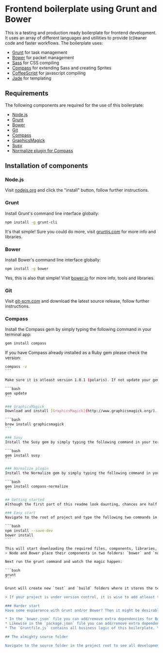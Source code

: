 # Frontend boilerplate using Grunt and Bower
This is a testing and production ready boilerplate for frontend development. It uses an array of different languages and utillities to provide (c)leaner code and faster workflows. The boilerplate uses:

* [Grunt](http://gruntjs.com) for task management
* [Bower](http://bower.io) for packet management
* [Sass](http://sass-lang.com/) for CSS compiling
* [Compass](http://compass-style.org) for extending Sass and creating Sprites
* [CoffeeScript](http://coffeescript.org/) for javascript compiling
* [Jade](http://jade-lang.com/) for templating

## Requirements
The following components are required for the use of this boilerplate:

* [Node.js](#nodejs)
* [Grunt](#grunt)
* [Bower](#bower)
* [Git](#git)
* [Compass](#compass)
* [GraphicsMagick](#graphicsmagick)
* [Susy](#susy)
* [Normalize plugin for Compass](#normalize-plugin)

## Installation of components

### Node.js
Visit [nodejs.org](http://nodejs.org/) and click the "install" button, follow further instructions.

### Grunt
Install Grunt's command line interface globally:

```bash
npm install -g grunt-cli
```

It's that simple! Sure you could do more, visit [gruntjs.com](http://gruntjs.com/) for more info and libraries.

### Bower
Install Bower's command line interface globally:

```bash
npm install -g bower
```

Yes, this is also that simple! Visit [bower.io](http://bower.io/) for more info, tools and libraries.

### Git
Visit [git-scm.com](http://git-scm.com/) and download the latest source release, follow further instructions.

### Compass
Install the Compass gem by simply typing the following command in your terminal app:

```bash
gem install compass
```

If you have Compass already installed as a Ruby gem please check the version:

````bash
compass -v
```

Make sure it is atleast version 1.0.1 (polaris). If not update your gems:

```bash
gem update
```

### GraphicsMagick
Download and install [GraphicsMagick](http://www.graphicsmagick.org/). In Mac OS X, you can simply use [Homebrew](http://mxcl.github.io/homebrew/) and do:

```bash
brew install graphicsmagick
```

### Susy
Install the Susy gem by simply typing the following command in your terminal app:

```bash
gem install susy
```

### Normalize plugin
Install the Normalize gem by simply typing the following command in your terminal app:

```bash
gem install compass-normalize
```

## Getting started
Although the first part of this readme look daunting, chances are half of the components are already installed on your system. Next step is to start developing.

### Easy start
Navigate to the root of project and type the following two commands in your terminal app:

```bash
npm install --save-dev
bower install
```

This will start downloading the required files, components, libraries, etc, to your project.
> Node and Bower place their components in two folders: `bower` and `node_modules`. If you use version control on your project it is wise to exclude these dirs from your commits, these can get quite weighty, whilst not contributing anything to your production enviroment.

Next run the grunt command and watch the magic happen:

```bash
grunt
```

Grunt will create new `test` and `build` folders where it stores the test (uncompressed) and production files. Open a browser and navigate to [0.0.0.0:9000](http://0.0.0.0:9000) and check out the website that's being live rendered from the test folder.

> If your project is under version control, it is wise to add atleast the `test` folder to your ignore list.

### Harder start
Have some expierence with Grunt and/or Bower? Then it might be desirable to change settings to your comfort.

* In the `bower.json` file you can add/remove extra dependencies for Bower.
* Likewise in the `package.json` file you can add/remove extra dependencies for the Grunt task runner.
* The `Gruntfile.js` contains all business logic of this boilerplate. You can alter the build and asset paths here or change specific component settings. See [gruntjs.com](http://gruntjs.com/) for more information on Grunt settings and the GitHub repositories of the components (see `package.json`) for more info about their inner workings.

## The almighty source folder

Navigate to the source folder in the project root to see all development files.
